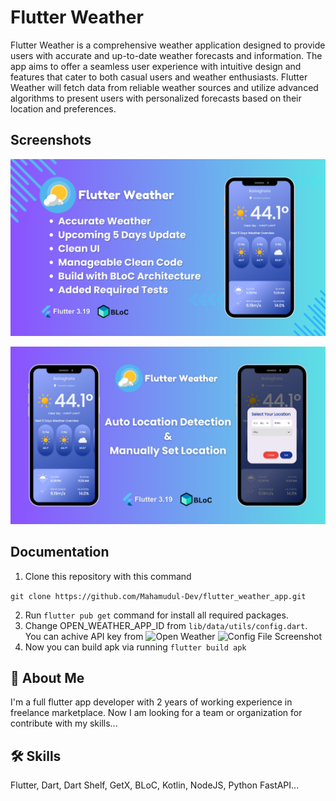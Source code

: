 
# Flutter Weather

Flutter Weather is a comprehensive weather application designed to provide users with accurate and up-to-date weather forecasts and information. The app aims to offer a seamless user experience with intuitive design and features that cater to both casual users and weather enthusiasts. Flutter Weather will fetch data from reliable weather sources and utilize advanced algorithms to present users with personalized forecasts based on their location and preferences.



## Screenshots

![App Screenshot](https://github.com/Mahamudul-Dev/flutter_weather_app/blob/main/screenshots/banner-1.png)

![App Screenshot](https://github.com/Mahamudul-Dev/flutter_weather_app/blob/main/screenshots/banner-2.png)
## Documentation


1. Clone this repository with this command

```git clone https://github.com/Mahamudul-Dev/flutter_weather_app.git```

2. Run `flutter pub get` command for install all required packages.
3. Change OPEN_WEATHER_APP_ID from `lib/data/utils/config.dart`. You can achive API key from ![Open Weather](https://openweathermap.org/api)
![Config File Screenshot](https://github.com/Mahamudul-Dev/flutter_weather_app/blob/main/screenshots/config-instruction.png)
4. Now you can build apk via running `flutter build apk`
## 🚀 About Me
I'm a full flutter app developer with 2 years of working experience in freelance marketplace. Now I am looking for a team or organization for contribute with my skills...


## 🛠 Skills
Flutter, Dart, Dart Shelf, GetX, BLoC, Kotlin, NodeJS, Python FastAPI...

